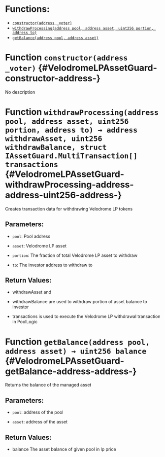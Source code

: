 

# Functions:
- [`constructor(address _voter)`](#VelodromeLPAssetGuard-constructor-address-)
- [`withdrawProcessing(address pool, address asset, uint256 portion, address to)`](#VelodromeLPAssetGuard-withdrawProcessing-address-address-uint256-address-)
- [`getBalance(address pool, address asset)`](#VelodromeLPAssetGuard-getBalance-address-address-)



# Function `constructor(address _voter)` {#VelodromeLPAssetGuard-constructor-address-}
No description




# Function `withdrawProcessing(address pool, address asset, uint256 portion, address to) → address withdrawAsset, uint256 withdrawBalance, struct IAssetGuard.MultiTransaction[] transactions` {#VelodromeLPAssetGuard-withdrawProcessing-address-address-uint256-address-}
Creates transaction data for withdrawing Velodrome LP tokens


## Parameters:
- `pool`: Pool address

- `asset`: Velodrome LP asset

- `portion`: The fraction of total Velodrome LP asset to withdraw

- `to`: The investor address to withdraw to


## Return Values:
- withdrawAsset and

- withdrawBalance are used to withdraw portion of asset balance to investor

- transactions is used to execute the Velodrome LP withdrawal transaction in PoolLogic




# Function `getBalance(address pool, address asset) → uint256 balance` {#VelodromeLPAssetGuard-getBalance-address-address-}
Returns the balance of the managed asset


## Parameters:
- `pool`: address of the pool

- `asset`: address of the asset


## Return Values:
- balance The asset balance of given pool in lp price


